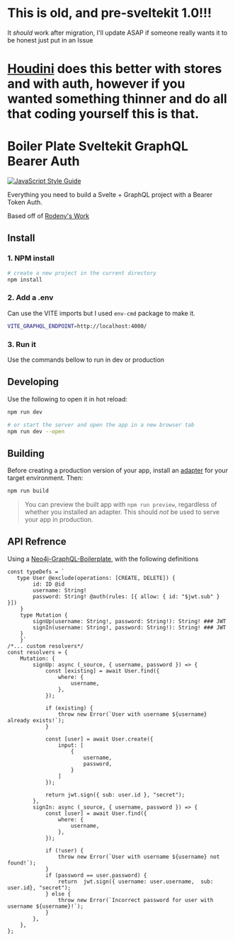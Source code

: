
# This is old, and pre-sveltekit 1.0!!!
It *should* work after migration, I'll update ASAP if someone really wants it to be honest just put in an Issue 

# [Houdini](https://github.com/houdinigraphql/houdini) does this better with stores and with auth, however if you wanted something thinner and do all that coding yourself this is that.


# Boiler Plate Sveltekit GraphQL Bearer Auth
[![JavaScript Style Guide](https://img.shields.io/badge/code_style-standard-brightgreen.svg)](https://standardjs.com)

Everything you need to build a Svelte + GraphQL project with a Bearer Token Auth. 

Based off of [Rodeny's Work](https://rodneylab.com/use-apollo-client-sveltekit/) 

## Install

### 1. NPM install
```bash
# create a new project in the current directory
npm install
```

### 2. Add a .env

Can use the VITE imports but I used `env-cmd` package to make it.

```bash
VITE_GRAPHQL_ENDPOINT=http://localhost:4000/
```
### 3. Run it

Use the commands bellow to run in dev or production

## Developing

Use the following to open it in hot reload:
```bash
npm run dev

# or start the server and open the app in a new browser tab
npm run dev --open
```


## Building

Before creating a production version of your app, install an [adapter](https://kit.svelte.dev/docs#adapters) for your target environment. Then:

```bash
npm run build
```

> You can preview the built app with `npm run preview`, regardless of whether you installed an adapter. This should _not_ be used to serve your app in production.


## API Refrence

Using a [Neo4j-GraphQL-Boilerplate](https://github.com/CleanGlyph/Neo4jGraphQL-JS-Auth-Boilerplate), with the following definitions
``` JS
const typeDefs = `
   type User @exclude(operations: [CREATE, DELETE]) {
        id: ID @id
        username: String!
        password: String! @auth(rules: [{ allow: { id: "$jwt.sub" } }])
    }
    type Mutation {
        signUp(username: String!, password: String!): String! ### JWT
        signIn(username: String!, password: String!): String! ### JWT
    }
    }`
/*... custom resolvers*/
const resolvers = {
    Mutation: {
        signUp: async (_source, { username, password }) => {
            const [existing] = await User.find({
                where: {
                    username,
                },
            });

            if (existing) {
                throw new Error(`User with username ${username} already exists!`);
            }

            const [user] = await User.create({
                input: [
                    {
                        username,
                        password,
                    }
                ]
            });

            return jwt.sign({ sub: user.id }, "secret");
        },
        signIn: async (_source, { username, password }) => {
            const [user] = await User.find({
                where: {
                    username,
                },
            });

            if (!user) {
                throw new Error(`User with username ${username} not found!`);
            }
            if (password == user.password) {
                return  jwt.sign({ username: user.username,  sub: user.id}, "secret");
            } else {
                throw new Error(`Incorrect password for user with username ${username}!`);
            }
        },
    },
};
```
